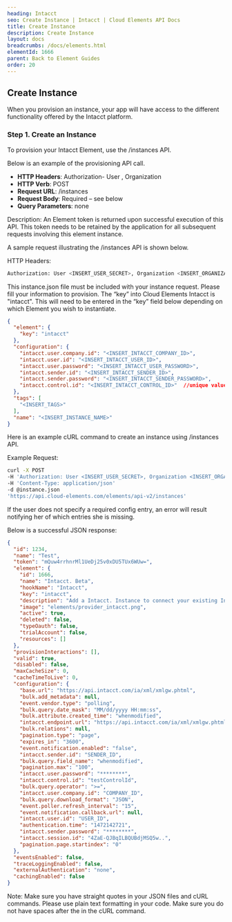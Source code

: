 ```yaml
---
heading: Intacct
seo: Create Instance | Intacct | Cloud Elements API Docs
title: Create Instance
description: Create Instance
layout: docs
breadcrumbs: /docs/elements.html
elementId: 1666
parent: Back to Element Guides
order: 20
---
```


## Create Instance

When you provision an instance, your app will have access to the different functionality offered by the Intacct platform.

### Step 1. Create an Instance

To provision your Intacct Element, use the /instances API.

Below is an example of the provisioning API call.

* __HTTP Headers__: Authorization- User <user secret>, Organization <organization secret>
* __HTTP Verb__: POST
* __Request URL__: /instances
* __Request Body__: Required – see below
* __Query Parameters__: none

Description: An Element token is returned upon successful execution of this API. This token needs to be retained by the application for all subsequent requests involving this element instance.

A sample request illustrating the /instances API is shown below.

HTTP Headers:

```bash
Authorization: User <INSERT_USER_SECRET>, Organization <INSERT_ORGANIZATION_SECRET>

```
This instance.json file must be included with your instance request.  Please fill your information to provision.  The “key” into Cloud Elements Intacct is "intacct".  This will need to be entered in the “key” field below depending on which Element you wish to instantiate.

```JSON
{
  "element": {
    "key": "intacct"
  },
  "configuration": {
	"intacct.user.company.id": "<INSERT_INTACCT_COMPANY_ID>",
	"intacct.user.id": "<INSERT_INTACCT_USER_ID>",
	"intacct.user.password": "<INSERT_INTACCT_USER_PASSWORD>",
	"intacct.sender.id": "<INSERT_INTACCT_SENDER_ID>",
	"intacct.sender.password": "<INSERT_INTACCT_SENDER_PASSWORD>",
	"intacct.control.id": "<INSERT_INTACCT_CONTROL_ID>"  //unique value like myTestId
  },
  "tags": [
    "<INSERT_TAGS>"
  ],
  "name": "<INSERT_INSTANCE_NAME>"
}
```

Here is an example cURL command to create an instance using /instances API.

Example Request:

```bash
curl -X POST
-H 'Authorization: User <INSERT_USER_SECRET>, Organization <INSERT_ORGANIZATION_SECRET>'
-H 'Content-Type: application/json'
-d @instance.json
'https://api.cloud-elements.com/elements/api-v2/instances'
```

If the user does not specify a required config entry, an error will result notifying her of which entries she is missing.

Below is a successful JSON response:

```JSON
{
  "id": 1234,
  "name": "Test",
  "token": "mQuw4rrhnrMl1UeDj25v0xDU5TUx6WUw=",
  "element": {
    "id": 1666,
    "name": "Intacct. Beta",
    "hookName": "Intacct",
    "key": "intacct",
    "description": "Add a Intacct. Instance to connect your existing Intacct. account to the Finance Hub, allowing you to manage customers, employees, invoices, purchase orders, etc. across multiple Finance Elements. You will need your Intacct. account information to add an instance.",
    "image": "elements/provider_intacct.png",
    "active": true,
    "deleted": false,
    "typeOauth": false,
    "trialAccount": false,
    "resources": []
  },
  "provisionInteractions": [],
  "valid": true,
  "disabled": false,
  "maxCacheSize": 0,
  "cacheTimeToLive": 0,
  "configuration": {
    "base.url": "https://api.intacct.com/ia/xml/xmlgw.phtml",
    "bulk.add_metadata": null,
    "event.vendor.type": "polling",
    "bulk.query.date_mask": "MM/dd/yyyy HH:mm:ss",
    "bulk.attribute.created_time": "whenmodified",
    "intacct.endpoint.url": "https://api.intacct.com/ia/xml/xmlgw.phtml",
    "bulk.relations": null,
    "pagination.type": "page",
    "expires_in": "3600",
    "event.notification.enabled": "false",
    "intacct.sender.id": "SENDER_ID",
    "bulk.query.field_name": "whenmodified",
    "pagination.max": "100",
    "intacct.user.password": "********",
    "intacct.control.id": "testControlId",
    "bulk.query.operator": ">=",
    "intacct.user.company.id": "COMPANY_ID",
    "bulk.query.download_format": "JSON",
    "event.poller.refresh_interval": "15",
    "event.notification.callback.url": null,
    "intacct.user.id": "USER_ID",
    "authentication.time": "1472142721",
    "intacct.sender.password": "********",
    "intacct.session.id": "4ZaE-QJBqILBQUBdjMSQ5w..",
    "pagination.page.startindex": "0"
  },
  "eventsEnabled": false,
  "traceLoggingEnabled": false,
  "externalAuthentication": "none",
  "cachingEnabled": false
}
```

Note:  Make sure you have straight quotes in your JSON files and cURL commands.  Please use plain text formatting in your code.  Make sure you do not have spaces after the in the cURL command.
